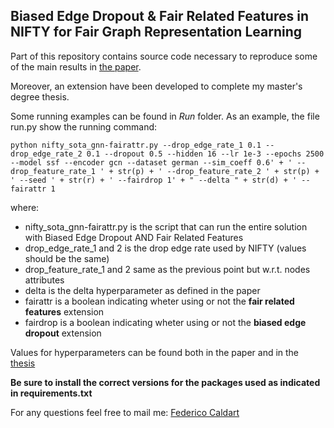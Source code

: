 ## Biased Edge Dropout & Fair Related Features in NIFTY for Fair Graph Representation Learning 

Part of this repository contains source code necessary to reproduce some of the main results in [the paper](https://www.esann.org/sites/default/files/proceedings/2022/ES2022-99.pdf).

Moreover, an extension have been developed to complete my master's degree thesis.

Some running examples can be found in *Run* folder. 
As an example, the file run.py show the running command:

```
python nifty_sota_gnn-fairattr.py --drop_edge_rate_1 0.1 --drop_edge_rate_2 0.1 --dropout 0.5 --hidden 16 --lr 1e-3 --epochs 2500 --model ssf --encoder gcn --dataset german --sim_coeff 0.6' + ' --drop_feature_rate_1 ' + str(p) + ' --drop_feature_rate_2 ' + str(p) + ' --seed ' + str(r) + ' --fairdrop 1' + " --delta " + str(d) + ' --fairattr 1
```

where:

- nifty_sota_gnn-fairattr.py is the script that can run the entire solution with Biased Edge Dropout AND Fair Related Features
- drop_edge_rate_1 and 2 is the drop edge rate used by NIFTY (values should be the same)
- drop_feature_rate_1 and 2 same as the previous point but w.r.t. nodes attributes
- delta is the delta hyperparameter as defined in the paper
- fairattr is a boolean indicating wheter using or not the **fair related features** extension
- fairdrop is a boolean indicating wheter using or not the **biased edge dropout** extension

Values for hyperparameters can be found both in the paper and in the [thesis](https://thesis.unipd.it/handle/20.500.12608/32821) 



**Be sure to install the correct versions for the packages used as indicated in requirements.txt**

For any questions feel free to mail me: [Federico Caldart](mailto:federicocaldart95@gmail.com?subject=[GitHub]NiftyFairdrop)

